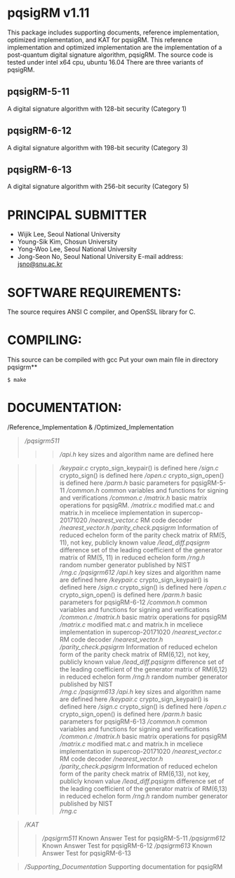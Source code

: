 pqsigRM v1.11
========

This package includes supporting documents, reference implementation, optimized implementation, and KAT for pqsigRM.
This reference implementation and optimized implementation are the implementation of a post-quantum digital signature algorithm, pqsigRM.
The source code is tested under intel x64 cpu, ubuntu 16.04
There are three variants of pqsigRM.

## pqsigRM-5-11
A digital signature algorithm with 128-bit security (Category 1)

## pqsigRM-6-12
A digital signature algorithm with 198-bit security (Category 3)

## pqsigRM-6-13
A digital signature algorithm with 256-bit security (Category 5)


# PRINCIPAL SUBMITTER
- Wijik Lee, Seoul National University
- Young-Sik Kim, Chosun University
- Yong-Woo Lee, Seoul National University
- Jong-Seon No, Seoul National University
E-mail address: <jsno@snu.ac.kr>

# SOFTWARE REQUIREMENTS:

The source requires ANSI C compiler, and OpenSSL library for C.

# COMPILING:
This source can be compiled with gcc
Put your own main file in directory pqsigrm**	

	$ make

# DOCUMENTATION:
/Reference_Implementation & /Optimized_Implementation
>*/pqsigrm511*
>>>*/api.h*					key sizes and algorithm name are defined here

>>>*/keypair.c* 			crypto_sign_keypair() is defined here
>>>*/sign.c* 				crypto_sign() is defined here
>>>*/open.c* 				crypto_sign_open() is defined here
>>>*/parm.h* 				basic parameters for pqsigRM-5-11
>>>*/common.h* 				common variables and functions for signing and verifications 
>>>*/common.c*
>>>*/matrix.h* 				basic matrix operations for pqsigRM.
>>>*/matrix.c* 				modified mat.c and matrix.h in mceliece implementation in supercop-20171020
>>>*/nearest_vector.c* 		RM code decoder
>>>*/nearest_vector.h*
>>>*/parity_check.pqsigrm*	Information of reduced echelon form of the parity check matrix of RM(5, 11), not key, publicly known value
>>>*/lead_diff.pqsigrm* 		difference set of the leading coefficient of the generator matrix of RM(5, 11) in reduced echelon form
>>>*/rng.h* 					random number generator published by NIST	
>>>*/rng.c*
>>*/pqsigrm612*
>>>*/api.h*					key sizes and algorithm name are defined here
>>>*/keypair.c* 				crypto_sign_keypair() is defined here
>>>*/sign.c* 				crypto_sign() is defined here
>>>*/open.c* 				crypto_sign_open() is defined here
>>>*/parm.h* 				basic parameters for pqsigRM-6-12
>>>*/common.h* 				common variables and functions for signing and verifications 
>>>*/common.c*
>>>*/matrix.h* 				basic matrix operations for pqsigRM
>>>*/matrix.c* 				modified mat.c and matrix.h in mceliece implementation in supercop-20171020
>>>*/nearest_vector.c* 		RM code decoder
>>>*/nearest_vector.h*
>>>*/parity_check.pqsigrm* 	Information of reduced echelon form of the parity check matrix of RM(6,12), not key, publicly known value
>>>*/lead_diff.pqsigrm* 		difference set of the leading coefficient of the generator matrix of RM(6,12) in reduced echelon form
>>>*/rng.h* 					random number generator published by NIST	
>>>*/rng.c*
>>*/pqsigrm613*
>>>*/api.h*					key sizes and algorithm name are defined here
>>>*/keypair.c* 				crypto_sign_keypair() is defined here
>>>*/sign.c* 				crypto_sign() is defined here
>>>*/open.c* 				crypto_sign_open() is defined here
>>>*/parm.h* 				basic parameters for pqsigRM-6-13
>>>*/common.h* 				common variables and functions for signing and verifications 
>>>*/common.c*
>>>*/matrix.h* 				basic matrix operations for pqsigRM
>>>*/matrix.c* 				modified mat.c and matrix.h in mceliece implementation in supercop-20171020
>>>*/nearest_vector.c* 		RM code decoder
>>>*/nearest_vector.h*
>>>*/parity_check.pqsigrm* 	Information of reduced echelon form of the parity check matrix of RM(6,13), not key, publicly known value
>>>*/lead_diff.p*qsigrm 		difference set of the leading coefficient of the generator matrix of RM(6,13) in reduced echelon form
>>>*/rng.h* 					random number generator published by NIST	
>>>*/rng.c*

>*/KAT*
>>*/pqsigrm511* 				Known Answer Test for pqsigRM-5-11
>>*/pqsigrm612* 				Known Answer Test for pqsigRM-6-12
>>*/pqsigrm613* 				Known Answer Test for pqsigRM-6-13

>*/Supporting_Documentation* 		Supporting documentation for pqsigRM

